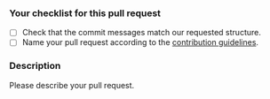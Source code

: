 ### Your checklist for this pull request

- [ ] Check that the commit messages match our requested structure.
- [ ] Name your pull request according to the [contribution guidelines](https://github.com/scaleway/docs-content/blob/main/docs/CONTRIBUTING.md).

### Description
Please describe your pull request.

